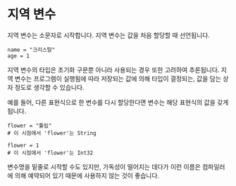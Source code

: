 # 지역 변수

지역 변수는 소문자로 시작합니다. 지역 변수는 값을 처음 할당할 때 선언됩니다.

```crystal
name = "크리스탈"
age = 1
```

지역 변수의 타입은 초기화 구문뿐 아니라 사용되는 경우 또한 고려하여 추론됩니다. 지역 변수는 프로그램이 실행됨에 따라 저장되는 값에 의해 타입이 결정되는, 값을 담는 상자 정도로 생각할 수 있습니다.

예를 들어, 다른 표현식으로 한 변수를 다시 할당한다면 변수는 해당 표현식의 값을 갖게 됩니다.

```crystal
flower = "튤립"
# 이 시점에서 'flower'는 String

flower = 1
# 이 시점에서 'flower'는 Int32
```

변수명을 밑줄로 시작할 수도 있지만, 가독성이 떨어지는 데다가 이런 이름은 컴파일러에 의해 예약되어 있기 때문에 사용하지 않는 것이 좋습니다.
